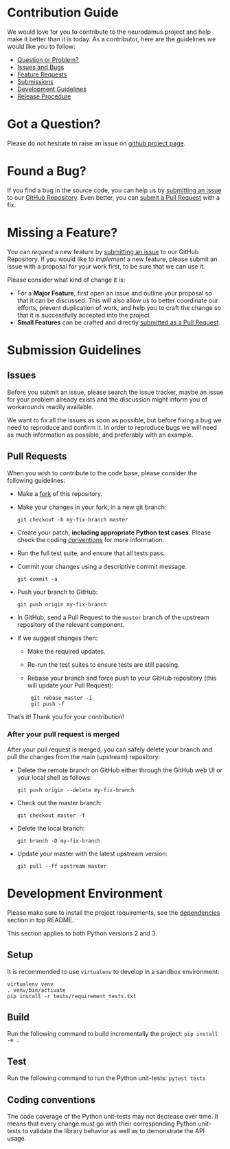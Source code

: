 # Contribution Guide

We would love for you to contribute to the neurodamus project and help make it better than it is today.
As a contributor, here are the guidelines we would like you to follow:

 - [Question or Problem?](#got-a-question)
 - [Issues and Bugs](#found-a-bug)
 - [Feature Requests](#missing-a-feature)
 - [Submissions](#submission-guidelines)
 - [Development Guidelines](#development)
 - [Release Procedure](#release)

# Got a Question?

Please do not hesitate to raise an issue on [github project page][github].

# Found a Bug?

If you find a bug in the source code, you can help us by [submitting an issue](#issues)
to our [GitHub Repository][github]. Even better, you can [submit a Pull Request](#pull-requests) with a fix.

#  Missing a Feature?

You can *request* a new feature by [submitting an issue](#issues) to our GitHub Repository.
If you would like to *implement* a new feature, please submit an issue with a proposal for your 
work first, to be sure that we can use it.

Please consider what kind of change it is:

* For a **Major Feature**, first open an issue and outline your proposal so that it can be
discussed. This will also allow us to better coordinate our efforts, prevent duplication of work,
and help you to craft the change so that it is successfully accepted into the project.
* **Small Features** can be crafted and directly [submitted as a Pull Request](#pull-requests).

# Submission Guidelines

## Issues

Before you submit an issue, please search the issue tracker, maybe an issue for your problem
already exists and the discussion might inform you of workarounds readily available.

We want to fix all the issues as soon as possible, but before fixing a bug we need to reproduce
and confirm it. In order to reproduce bugs we will need as much information as possible, and
preferably with an example.

## Pull Requests

When you wish to contribute to the code base, please consider the following guidelines:

* Make a [fork](https://guides.github.com/activities/forking/) of this repository.
* Make your changes in your fork, in a new git branch:

     ```shell
     git checkout -b my-fix-branch master
     ```
* Create your patch, **including appropriate Python test cases**.
  Please check the coding [conventions](#coding-conventions) for more information.
* Run the full test suite, and ensure that all tests pass.
* Commit your changes using a descriptive commit message.

     ```shell
     git commit -a
     ```
* Push your branch to GitHub:

    ```shell
    git push origin my-fix-branch
    ```
* In GitHub, send a Pull Request to the `master` branch of the upstream repository of the relevant component.
* If we suggest changes then:
  * Make the required updates.
  * Re-run the test suites to ensure tests are still passing.
  * Rebase your branch and force push to your GitHub repository (this will update your Pull Request):

       ```shell
        git rebase master -i
        git push -f
       ```

That’s it! Thank you for your contribution!

### After your pull request is merged

After your pull request is merged, you can safely delete your branch and pull the changes from
the main (upstream) repository:

* Delete the remote branch on GitHub either through the GitHub web UI or your local shell as follows:

    ```shell
    git push origin --delete my-fix-branch
    ```
* Check out the master branch:

    ```shell
    git checkout master -f
    ```
* Delete the local branch:

    ```shell
    git branch -D my-fix-branch
    ```
* Update your master with the latest upstream version:

    ```shell
    git pull --ff upstream master
    ```

[github]: https://github.com/BlueBrain/neurodamus

# Development Environment

Please make sure to install the project requirements,
see the [dependencies](./README.md#dependencies) section in top README.

This section applies to both Python versions 2 and 3.

## Setup

It is recommended to use `virtualenv` to develop in a sandbox environment:

```
virtualenv venv
. venv/bin/activate
pip install -r tests/requirement_tests.txt
```

## Build

Run the following command to build incrementally the project: `pip install -e .`

## Test

Run the following command to run the Python unit-tests: `pytest tests`

## Coding conventions

The code coverage of the Python unit-tests may not decrease over time.
It means that every change must go with their corresponding Python unit-tests to
validate the library behavior as well as to demonstrate the API usage. 

